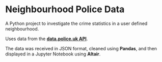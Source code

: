 # Neighbourhood Police Data

A Python project to investigate the crime statistics in a user defined neighbourhood.

Uses data from the [**data.police.uk API**](https://data.police.uk/docs/).

The data was received in JSON format, cleaned using **Pandas**, and then displayed in a Jupyter Notebook using **Altair**.